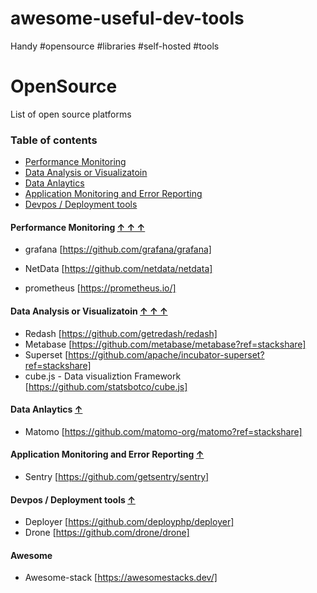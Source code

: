 # awesome-useful-dev-tools
Handy #opensource #libraries #self-hosted #tools 

# OpenSource 
List of open source platforms

### Table of contents <a name="toc"></a>

* [Performance Monitoring](#performance-monitoring)
* [Data Analysis or Visualizatoin](#data-visualization)
* [Data Anlaytics](#data-anlaytics)
* [Application Monitoring and Error Reporting](#app-monitoring)
* [Devpos / Deployment tools](#devops-tools)


#### Performance Monitoring <a href="performance-monitoring"></a> [&#x2191;&nbsp;&#x2191;&nbsp;&#x2191;](#toc)

* grafana [https://github.com/grafana/grafana]

* NetData [https://github.com/netdata/netdata]

* prometheus [https://prometheus.io/]

#### Data Analysis or Visualizatoin <a href="data-visualization"></a> [&#x2191;&nbsp;&#x2191;&nbsp;&#x2191;](#toc)

* Redash [https://github.com/getredash/redash]
* Metabase [https://github.com/metabase/metabase?ref=stackshare]
* Superset [https://github.com/apache/incubator-superset?ref=stackshare]
* cube.js - Data visualiztion Framework [https://github.com/statsbotco/cube.js]

#### Data Anlaytics <a href="data-anlaytics"></a> [&#x2191;](#toc)

* Matomo [https://github.com/matomo-org/matomo?ref=stackshare]


#### Application Monitoring and Error Reporting <a href="app-monitoring"></a> [&#x2191;](#toc)

* Sentry [https://github.com/getsentry/sentry] 


#### Devpos / Deployment tools <a href="devops-tools"></a> [&#x2191;](#toc)

* Deployer [https://github.com/deployphp/deployer]
* Drone [https://github.com/drone/drone]


#### Awesome

* Awesome-stack [https://awesomestacks.dev/]
